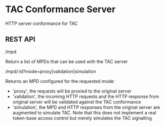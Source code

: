 # TAC Conformance Server

HTTP server conformance for TAC

## REST API

/mpd

Return a list of MPDs that can be used with the TAC server

/mpd/:id?mode=proxy|validation|simulation

Returns an MPD configured for the requested mode:

  - 'proxy', the requests will be proxied to the original server
  - 'validation', the incoming HTTP requests and the HTTP response from
  original server will be validated against the TAC conformance
  - 'simulation', the MPD and HTTP responses from the original server
  are augmented to simulate TAC. Note that this does not implement a real
  token-base access control but merely simulates the TAC signalling
